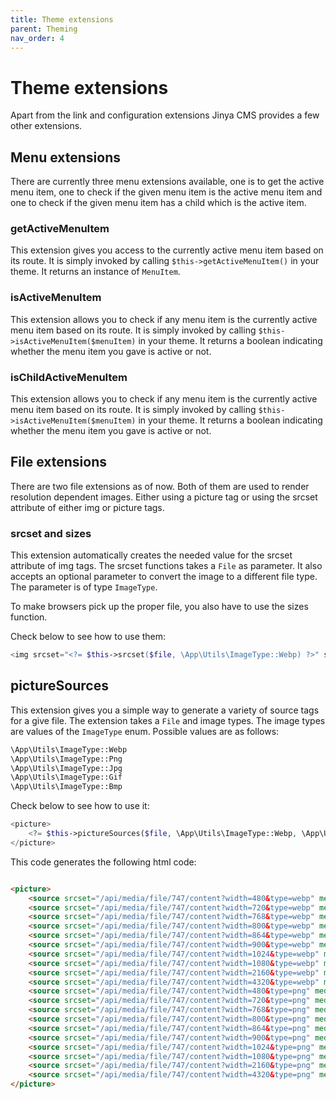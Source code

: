 ```yaml
---
title: Theme extensions
parent: Theming
nav_order: 4
---
```


# Theme extensions

Apart from the link and configuration extensions Jinya CMS provides a few other extensions.

## Menu extensions

There are currently three menu extensions available, one is to get the active menu item, one to check if the given menu
item is the active menu item and one to check if the given menu item has a child which is the active item.

### getActiveMenuItem

This extension gives you access to the currently active menu item based on its route. It is simply invoked by
calling `$this->getActiveMenuItem()` in your theme. It returns an instance of `MenuItem`.

### isActiveMenuItem

This extension allows you to check if any menu item is the currently active menu item based on its route. It is simply
invoked by calling `$this->isActiveMenuItem($menuItem)` in your theme. It returns a boolean indicating whether the menu
item you gave is active or not.

### isChildActiveMenuItem

This extension allows you to check if any menu item is the currently active menu item based on its route. It is simply
invoked by calling `$this->isActiveMenuItem($menuItem)` in your theme. It returns a boolean indicating whether the menu
item you gave is active or not.

## File extensions

There are two file extensions as of now. Both of them are used to render resolution dependent images. Either using a
picture tag or using the srcset attribute of either img or picture tags.

### srcset and sizes

This extension automatically creates the needed value for the srcset attribute of img tags. The srcset functions takes
a `File` as parameter. It also accepts an optional parameter to convert the image to a different file type. The
parameter is of type `ImageType`.

To make browsers pick up the proper file, you also have to use the sizes function.

Check below to see how to use them:

```php
<img srcset="<?= $this->srcset($file, \App\Utils\ImageType::Webp) ?>" sizes="<?= $this->sizes() ?>">
```

## pictureSources

This extension gives you a simple way to generate a variety of source tags for a give file. The extension takes a `File`
and image types. The image types are values of the `ImageType` enum. Possible values are as follows:

```php
\App\Utils\ImageType::Webp
\App\Utils\ImageType::Png
\App\Utils\ImageType::Jpg
\App\Utils\ImageType::Gif
\App\Utils\ImageType::Bmp
```

Check below to see how to use it:

```php
<picture>
    <?= $this->pictureSources($file, \App\Utils\ImageType::Webp, \App\Utils\ImageType::Png) ?>
</picture>
```

This code generates the following html code:

```html

<picture>
    <source srcset="/api/media/file/747/content?width=480&type=webp" media="(min-width: 480px)" type="image/webp">
    <source srcset="/api/media/file/747/content?width=720&type=webp" media="(min-width: 720px)" type="image/webp">
    <source srcset="/api/media/file/747/content?width=768&type=webp" media="(min-width: 768px)" type="image/webp">
    <source srcset="/api/media/file/747/content?width=800&type=webp" media="(min-width: 800px)" type="image/webp">
    <source srcset="/api/media/file/747/content?width=864&type=webp" media="(min-width: 864px)" type="image/webp">
    <source srcset="/api/media/file/747/content?width=900&type=webp" media="(min-width: 900px)" type="image/webp">
    <source srcset="/api/media/file/747/content?width=1024&type=webp" media="(min-width: 1024px)" type="image/webp">
    <source srcset="/api/media/file/747/content?width=1080&type=webp" media="(min-width: 1080px)" type="image/webp">
    <source srcset="/api/media/file/747/content?width=2160&type=webp" media="(min-width: 2160px)" type="image/webp">
    <source srcset="/api/media/file/747/content?width=4320&type=webp" media="(min-width: 4320px)" type="image/webp">
    <source srcset="/api/media/file/747/content?width=480&type=png" media="(min-width: 480px)" type="image/png">
    <source srcset="/api/media/file/747/content?width=720&type=png" media="(min-width: 720px)" type="image/png">
    <source srcset="/api/media/file/747/content?width=768&type=png" media="(min-width: 768px)" type="image/png">
    <source srcset="/api/media/file/747/content?width=800&type=png" media="(min-width: 800px)" type="image/png">
    <source srcset="/api/media/file/747/content?width=864&type=png" media="(min-width: 864px)" type="image/png">
    <source srcset="/api/media/file/747/content?width=900&type=png" media="(min-width: 900px)" type="image/png">
    <source srcset="/api/media/file/747/content?width=1024&type=png" media="(min-width: 1024px)" type="image/png">
    <source srcset="/api/media/file/747/content?width=1080&type=png" media="(min-width: 1080px)" type="image/png">
    <source srcset="/api/media/file/747/content?width=2160&type=png" media="(min-width: 2160px)" type="image/png">
    <source srcset="/api/media/file/747/content?width=4320&type=png" media="(min-width: 4320px)" type="image/png">
</picture>
```